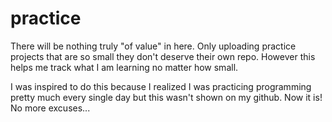 # practice
There will be nothing truly "of value" in here. Only uploading practice projects that are so small they don't deserve their own repo. However this helps me track what I am learning no matter how small.

I was inspired to do this because I realized I was practicing programming pretty much every single day but this wasn't shown on my github. Now it is! No more excuses...
